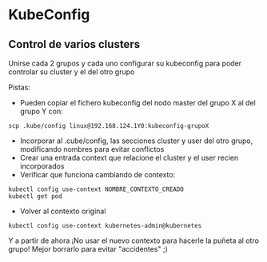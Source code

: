 # KubeConfig

## Control de varios clusters

Unirse cada 2 grupos y cada uno configurar su kubeconfig para poder controlar su cluster y el del otro grupo

Pistas:

  * Pueden copiar el fichero kubeconfig del nodo master del grupo X al del grupo Y con:

```
scp .kube/config linux@192.168.124.1Y0:kubeconfig-grupoX
```

  * Incorporar al .cube/config, las secciones cluster y user del otro grupo, modificando nombres para evitar conflictos
  * Crear una entrada context que relacione el cluster y el user recien incorporados
  * Verificar que funciona cambiando de contexto:

```
kubectl config use-context NOMBRE_CONTEXTO_CREADO
kubectl get pod
```

  * Volver al contexto original

```
kubectl config use-context kubernetes-admin@kubernetes
```

Y a partir de ahora ¡No usar el nuevo contexto para hacerle la puñeta al otro grupo! Mejor borrarlo para evitar "accidentes" ;)

